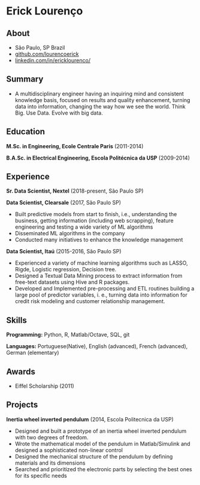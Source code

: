 Erick Lourenço
=================

About
-----
* São Paulo, SP Brazil
* [github.com/lourencoerick](http://github.com/lourencoerick)
* [linkedin.com/in/ericklourenco/](https://www.linkedin.com/in/ericklourenco/)

Summary
-------
* A multidisciplinary engineer having an inquiring mind and consistent knowledge basis, focused on results and quality enhancement, turning data into information, changing the way how we see the world. Think Big. Use Data. Evolve with big data.

Education
---------
**M.Sc. in Engineering, Ecole Centrale Paris** (2011-2014)


**B.A.Sc. in Electrical Engineering, Escola Politécnica da USP** (2009-2014)


Experience
----------
**Sr. Data Scientist, Nextel** (2018-present, São Paulo SP)


**Data Scientist, Clearsale** (2017, São Paulo SP)
* Built predictive models from start to finish, i.e., understanding the business, getting information (including web scrapping), feature engineering and testing a wide variety of ML algorithms
* Disseminated ML algorithms in the company 
* Conducted many initiatives to enhance the knowledge management

**Data Scientist, Itaú** (2015-2016, São Paulo SP)
* Experienced a variety of machine learning algorithms such as LASSO, Rigde, Logistic regression, Decision tree.
* Designed a Textual Data Mining process to extract information from free-text datasets using Hive and R packages.
* Developed and Implemented pre-processing and ETL routines building a large pool of predictor variables, i. e., turning data into information for credit risk modeling and customer relationship management.

Skills
------
**Programming:** Python, R, Matlab/Octave, SQL, git

**Languages:** Portuguese(Native), English (advanced), French (advanced), German (elementary)

Awards
------
* Eiffel Scholarship (2011)


Projects
--------
**Inertia wheel inverted pendulum** (2014, Escola Politecnica da USP)
* Designed and built a prototype of an inertia wheel inverted pendulum with two degrees of freedom.
* Wrote the mathematical model of the pendulum in Matlab/Simulink and designed a sophisticated non-linear control 
* Designed the mechanical structure of the pendulum by defining materials and its dimensions
* Searched and prioritized the electronic parts by selecting the best ones for its specific needs

